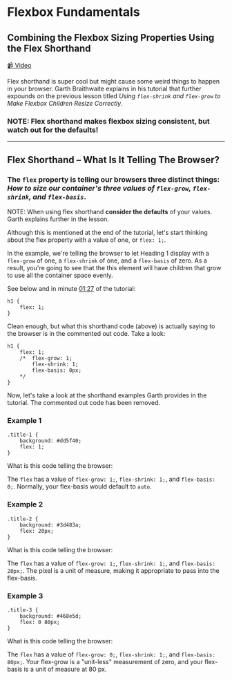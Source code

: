 # Flexbox Fundamentals

## Combining the Flexbox Sizing Properties Using the Flex Shorthand

[📹 Video](https://egghead.io/lessons/flexbox-combining-the-flexbox-sizing-properties-using-the-flex-shorthand)

Flex shorthand is super cool but might cause some weird things to happen in your browser. Garth Braithwaite explains in his tutorial that further expounds on the previous lesson titled *Using `flex-shrink` and `flex-grow` to Make Flexbox Children Resize Correctly*.

### NOTE: Flex shorthand makes flexbox sizing consistent, but watch out for the defaults!

---

## Flex Shorthand – What Is It Telling The Browser?

### The `flex` property is telling our browsers three distinct things: *How to size our container's three values of `flex-grow`, `flex-shrink`, and `flex-basis`*.

NOTE: When using flex shorthand **consider the defaults** of your values. Garth explains further in the lesson.

Although this is mentioned at the end of the tutorial, let's start thinking about the flex property with a value of one, or `flex: 1;`.

In the example, we're telling the browser to let Heading 1 display with a `flex-grow` of one, a `flex-shrink` of one, and a `flex-basis` of zero. As a result, you're going to see that the this element will have children that grow to use all the container space evenly.

See below and in minute [01:27](https://egghead.io/lessons/flexbox-combining-the-flexbox-sizing-properties-using-the-flex-shorthand#t=84) of the tutorial:

```
h1 {
    flex: 1;
}
```

Clean enough, but what this shorthand code (above) is actually saying to the browser is in the commented out code. Take a look:

```
h1 {
    flex: 1;
    /*  flex-grow: 1;
        flex-shrink: 1;
        flex-basis: 0px;
    */
}

```

Now, let's take a look at the shorthand examples Garth provides in the tutorial. The commented out code has been removed.

### Example 1
````
.title-1 {
    background: #dd5f40;
    flex: 1;
}
````
What is this code telling the browser:

The `flex` has a value of `flex-grow: 1;`, `flex-shrink: 1;`, and `flex-basis: 0;`. Normally, your flex-basis would default to `auto`.

### Example 2
````
.title-2 {
    background: #3d483a;
    flex: 20px;
}
````
What is this code telling the browser:

The `flex` has a value of `flex-grow: 1;`, `flex-shrink: 1;`, and `flex-basis: 20px;`. The pixel is a unit of measure, making it appropriate to pass into the flex-basis.

### Example 3
````
.title-3 {
    background: #468e5d;
    flex: 0 80px;
}
````
What is this code telling the browser:

The `flex` has a value of `flex-grow: 0;`, `flex-shrink: 1;`, and `flex-basis: 80px;`. Your flex-grow is a "unit-less" measurement of zero, and your flex-basis is a unit of measure at 80 px.